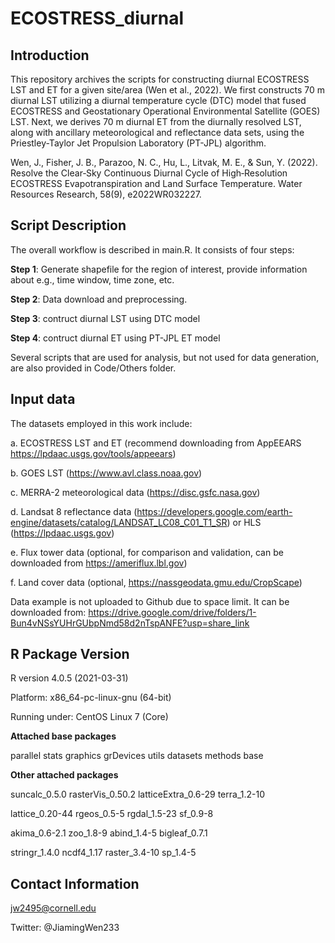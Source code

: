 # ECOSTRESS_diurnal
## Introduction
This repository archives the scripts for constructing diurnal ECOSTRESS LST and ET for a given site/area (Wen et al., 2022). We first constructs 70 m diurnal LST utilizing a diurnal temperature cycle (DTC) model that fused ECOSTRESS and Geostationary Operational Environmental Satellite (GOES) LST. Next, we derives 70 m diurnal ET from the diurnally resolved LST, along with ancillary meteorological and reflectance data sets, using the Priestley-Taylor Jet Propulsion Laboratory (PT-JPL) algorithm.

Wen, J., Fisher, J. B., Parazoo, N. C., Hu, L., Litvak, M. E., & Sun, Y. (2022). Resolve the Clear‐Sky Continuous Diurnal Cycle of High‐Resolution ECOSTRESS Evapotranspiration and Land Surface Temperature. Water Resources Research, 58(9), e2022WR032227.

## Script Description
The overall workflow is described in main.R. It consists of four steps:

**Step 1**: Generate shapefile for the region of interest, provide information about e.g., time window, time zone, etc.

**Step 2**: Data download and preprocessing.

**Step 3**: contruct diurnal LST using DTC model

**Step 4**: contruct diurnal ET using PT-JPL ET model

Several scripts that are used for analysis, but not used for data generation, are also provided in Code/Others folder.

## Input data
The datasets employed in this work include:

a. ECOSTRESS LST and ET (recommend downloading from AppEEARS https://lpdaac.usgs.gov/tools/appeears)

b. GOES LST (https://www.avl.class.noaa.gov)

c. MERRA-2 meteorological data (https://disc.gsfc.nasa.gov)

d. Landsat 8 reflectance data (https://developers.google.com/earth-engine/datasets/catalog/LANDSAT_LC08_C01_T1_SR) or HLS (https://lpdaac.usgs.gov)

e. Flux tower data (optional, for comparison and validation, can be downloaded from https://ameriflux.lbl.gov)

f. Land cover data (optional, https://nassgeodata.gmu.edu/CropScape)

Data example is not uploaded to Github due to space limit. It can be downloaded from: 
https://drive.google.com/drive/folders/1-Bun4vNSsYUHrGUbpNmd58d2nTspANFE?usp=share_link 

## R Package Version
R version 4.0.5 (2021-03-31)

Platform: x86_64-pc-linux-gnu (64-bit)

Running under: CentOS Linux 7 (Core)    

**Attached base packages**

parallel  stats  graphics  grDevices  utils  datasets  methods  base     

**Other attached packages**

suncalc_0.5.0       rasterVis_0.50.2    latticeExtra_0.6-29 terra_1.2-10       

lattice_0.20-44     rgeos_0.5-5         rgdal_1.5-23        sf_0.9-8    

akima_0.6-2.1       zoo_1.8-9           abind_1.4-5         bigleaf_0.7.1      

stringr_1.4.0       ncdf4_1.17          raster_3.4-10       sp_1.4-5

## Contact Information

jw2495@cornell.edu

Twitter: @JiamingWen233
